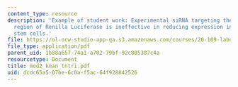 ```yaml
---
content_type: resource
description: 'Example of student work: Experimental siRNA targeting the 469-624bp
  region of Renilla Luciferase is ineffective in reducing expression in mouse embryonic
  stem cells.'
file: https://ol-ocw-studio-app-qa.s3.amazonaws.com/courses/20-109-laboratory-fundamentals-in-biological-engineering-fall-2007/dcdc65a507be6c0af5ac64f928842526_mod2_knan_tntri.pdf
file_type: application/pdf
parent_uid: 1b88a657-74a1-a702-79bf-92c805387c4a
resourcetype: Document
title: mod2_knan_tntri.pdf
uid: dcdc65a5-07be-6c0a-f5ac-64f928842526
---
```

